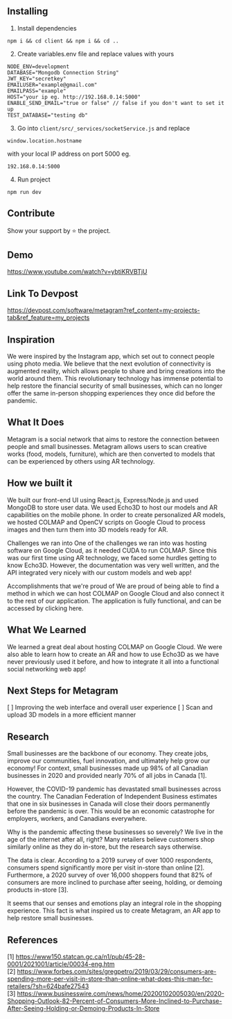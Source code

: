 
## Installing

1. Install dependencies

```
npm i && cd client && npm i && cd ..
```

2. Create variables.env file and replace values with yours

```
NODE_ENV=development
DATABASE="Mongodb Connection String"
JWT_KEY="secretkey"
EMAILUSER="example@gmail.com"
EMAILPASS="example"
HOST="your ip eg. http://192.168.0.14:5000"
ENABLE_SEND_EMAIL="true or false" // false if you don't want to set it up
TEST_DATABASE="testing db"
```

3. Go into `client/src/_services/socketService.js` and replace

```
window.location.hostname
```

with your local IP address on port 5000 eg.

```
192.168.0.14:5000
```

4. Run project

```
npm run dev
```

## Contribute

Show your support by ⭐ the project.

## Demo 
https://www.youtube.com/watch?v=ybtiKRVBTjU

## Link To Devpost
https://devpost.com/software/metagram?ref_content=my-projects-tab&ref_feature=my_projects

## Inspiration
We were inspired by the Instagram app, which set out to connect people using photo media. We believe that the next evolution of connectivity is augmented reality, which allows people to share and bring creations into the world around them. This revolutionary technology has immense potential to help restore the financial security of small businesses, which can no longer offer the same in-person shopping experiences they once did before the pandemic.

## What It Does
Metagram is a social network that aims to restore the connection between people and small businesses. Metagram allows users to scan creative works (food, models, furniture), which are then converted to models that can be experienced by others using AR technology.

## How we built it
We built our front-end UI using React.js, Express/Node.js and used MongoDB to store user data. We used Echo3D to host our models and AR capabilities on the mobile phone. In order to create personalized AR models, we hosted COLMAP and OpenCV scripts on Google Cloud to process images and then turn them into 3D models ready for AR.

Challenges we ran into
One of the challenges we ran into was hosting software on Google Cloud, as it needed CUDA to run COLMAP. Since this was our first time using AR technology, we faced some hurdles getting to know Echo3D. However, the documentation was very well written, and the API integrated very nicely with our custom models and web app!

Accomplishments that we're proud of
We are proud of being able to find a method in which we can host COLMAP on Google Cloud and also connect it to the rest of our application. The application is fully functional, and can be accessed by clicking here.

## What We Learned
We learned a great deal about hosting COLMAP on Google Cloud. We were also able to learn how to create an AR and how to use Echo3D as we have never previously used it before, and how to integrate it all into a functional social networking web app!

## Next Steps for Metagram
[ ] Improving the web interface and overall user experience
[ ] Scan and upload 3D models in a more efficient manner

## Research
Small businesses are the backbone of our economy. They create jobs, improve our communities, fuel innovation, and ultimately help grow our economy! For context, small businesses made up 98% of all Canadian businesses in 2020 and provided nearly 70% of all jobs in Canada [1].

However, the COVID-19 pandemic has devastated small businesses across the country. The Canadian Federation of Independent Business estimates that one in six businesses in Canada will close their doors permanently before the pandemic is over. This would be an economic catastrophe for employers, workers, and Canadians everywhere.

Why is the pandemic affecting these businesses so severely? We live in the age of the internet after all, right? Many retailers believe customers shop similarly online as they do in-store, but the research says otherwise.

The data is clear. According to a 2019 survey of over 1000 respondents, consumers spend significantly more per visit in-store than online [2]. Furthermore, a 2020 survey of over 16,000 shoppers found that 82% of consumers are more inclined to purchase after seeing, holding, or demoing products in-store [3].

It seems that our senses and emotions play an integral role in the shopping experience. This fact is what inspired us to create Metagram, an AR app to help restore small businesses.

## References
[1] https://www150.statcan.gc.ca/n1/pub/45-28-0001/2021001/article/00034-eng.htm  
[2] https://www.forbes.com/sites/gregpetro/2019/03/29/consumers-are-spending-more-per-visit-in-store-than-online-what-does-this-man-for-retailers/?sh=624bafe27543  
[3] https://www.businesswire.com/news/home/20200102005030/en/2020-Shopping-Outlook-82-Percent-of-Consumers-More-Inclined-to-Purchase-After-Seeing-Holding-or-Demoing-Products-In-Store  
